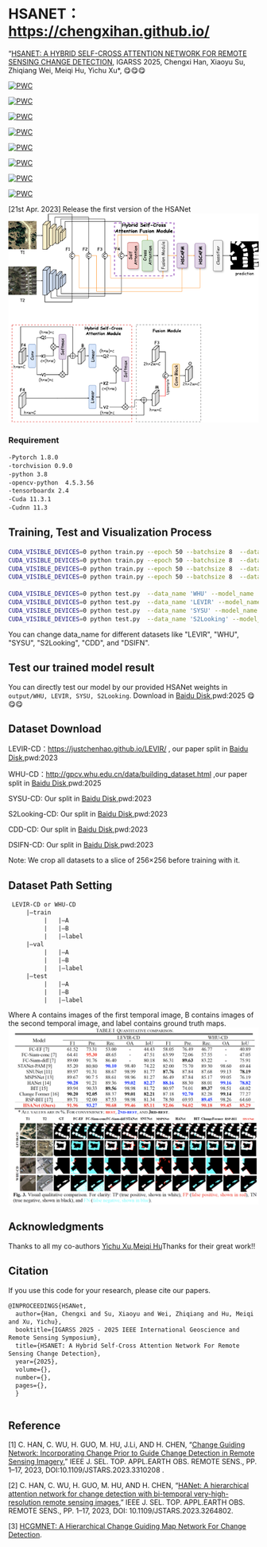 # HSANET：https://chengxihan.github.io/

“[HSANET: A HYBRID SELF-CROSS ATTENTION NETWORK FOR REMOTE SENSING CHANGE DETECTION](https://ieeexplore.ieee.org/document/10283341), IGARSS 2025, Chengxi Han, Xiaoyu Su, Zhiqiang Wei, Meiqi Hu, Yichu Xu*, :yum::yum::yum:


[![PWC](https://img.shields.io/endpoint.svg?url=https://paperswithcode.com/badge/hcgmnet-a-hierarchical-change-guiding-map/change-detection-on-googlegz-cd)](https://paperswithcode.com/sota/change-detection-on-googlegz-cd?p=hcgmnet-a-hierarchical-change-guiding-map)

[![PWC](https://img.shields.io/endpoint.svg?url=https://paperswithcode.com/badge/hcgmnet-a-hierarchical-change-guiding-map/change-detection-on-levir)](https://paperswithcode.com/sota/change-detection-on-levir?p=hcgmnet-a-hierarchical-change-guiding-map)

[![PWC](https://img.shields.io/endpoint.svg?url=https://paperswithcode.com/badge/hcgmnet-a-hierarchical-change-guiding-map/change-detection-on-sysu-cd)](https://paperswithcode.com/sota/change-detection-on-sysu-cd?p=hcgmnet-a-hierarchical-change-guiding-map)

[![PWC](https://img.shields.io/endpoint.svg?url=https://paperswithcode.com/badge/hcgmnet-a-hierarchical-change-guiding-map/change-detection-on-whu-cd)](https://paperswithcode.com/sota/change-detection-on-whu-cd?p=hcgmnet-a-hierarchical-change-guiding-map)

[![PWC](https://img.shields.io/endpoint.svg?url=https://paperswithcode.com/badge/hcgmnet-a-hierarchical-change-guiding-map/change-detection-on-s2looking)](https://paperswithcode.com/sota/change-detection-on-s2looking?p=hcgmnet-a-hierarchical-change-guiding-map)

[![PWC](https://img.shields.io/endpoint.svg?url=https://paperswithcode.com/badge/hcgmnet-a-hierarchical-change-guiding-map/change-detection-on-dsifn-cd)](https://paperswithcode.com/sota/change-detection-on-dsifn-cd?p=hcgmnet-a-hierarchical-change-guiding-map)

[![PWC](https://img.shields.io/endpoint.svg?url=https://paperswithcode.com/badge/hcgmnet-a-hierarchical-change-guiding-map/change-detection-on-levir-cd)](https://paperswithcode.com/sota/change-detection-on-levir-cd?p=hcgmnet-a-hierarchical-change-guiding-map)

[![PWC](https://img.shields.io/endpoint.svg?url=https://paperswithcode.com/badge/hcgmnet-a-hierarchical-change-guiding-map/change-detection-on-cdd-dataset-season-1)](https://paperswithcode.com/sota/change-detection-on-cdd-dataset-season-1?p=hcgmnet-a-hierarchical-change-guiding-map)


[21st Apr. 2023] Release the first version of the HSANet
![image-20250421](/network/HSANet.png)

### Requirement  
```bash
-Pytorch 1.8.0  
-torchvision 0.9.0  
-python 3.8  
-opencv-python  4.5.3.56  
-tensorboardx 2.4  
-Cuda 11.3.1  
-Cudnn 11.3  
```
## Training, Test and Visualization Process   

```bash
CUDA_VISIBLE_DEVICES=0 python train.py --epoch 50 --batchsize 8  --data_name 'WHU' --model_name 'HSANet'
CUDA_VISIBLE_DEVICES=0 python train.py --epoch 50 --batchsize 8  --data_name 'LEVIR' --model_name 'HSANet'
CUDA_VISIBLE_DEVICES=0 python train.py --epoch 50 --batchsize 8  --data_name 'SYSU' --model_name 'HSANet'
CUDA_VISIBLE_DEVICES=0 python train.py --epoch 50 --batchsize 8  --data_name 'S2Looking' --model_name 'HSANet'

CUDA_VISIBLE_DEVICES=0 python test.py  --data_name 'WHU' --model_name 'HSANet'
CUDA_VISIBLE_DEVICES=0 python test.py  --data_name 'LEVIR' --model_name 'HSANet'
CUDA_VISIBLE_DEVICES=0 python test.py  --data_name 'SYSU' --model_name 'HSANet'
CUDA_VISIBLE_DEVICES=0 python test.py  --data_name 'S2Looking' --model_name 'HSANet'

```
You can change data_name for different datasets like "LEVIR", "WHU", "SYSU", "S2Looking", "CDD", and "DSIFN".
## Test our trained model result 
You can directly test our model by our provided HSANet weights in  `output/WHU, LEVIR, SYSU, S2Looking`. Download in  [Baidu Disk](https://pan.baidu.com/s/1bdgk9XgDLaSZGbhPZ53-uA?pwd=2025),pwd:2025 :yum::yum::yum:

## Dataset Download   
LEVIR-CD：https://justchenhao.github.io/LEVIR/  , our paper split in [Baidu Disk](https://pan.baidu.com/s/1VVry18KFl2MSWS6_IOlYRA?pwd=2023),pwd:2023 

WHU-CD：http://gpcv.whu.edu.cn/data/building_dataset.html ,our paper split in [Baidu Disk](https://pan.baidu.com/s/1fQhEoeVBFtSL70ReaOqSqg?pwd=2025),pwd:2025

SYSU-CD: Our split in [Baidu Disk](https://pan.baidu.com/s/1p0QfogZm4BM0dd1a0LTBBw?pwd=2023),pwd:2023

S2Looking-CD: Our split in [Baidu Disk](https://pan.baidu.com/s/1wAXPHhCLJTqPX0pC2RBMsg?pwd=2023),pwd:2023

CDD-CD: Our split in [Baidu Disk](https://pan.baidu.com/s/1cwJ0mEhcrbCWOJn5n-N5Jw?pwd=2023),pwd:2023

DSIFN-CD: Our split in [Baidu Disk]( https://pan.baidu.com/s/1-GD3z_eMoQglSJoi9P-6gw?pwd=2023),pwd:2023

Note: We crop all datasets to a slice of 256×256 before training with it.

## Dataset Path Setting
```
 LEVIR-CD or WHU-CD 
     |—train  
          |   |—A  
          |   |—B  
          |   |—label  
     |—val  
          |   |—A  
          |   |—B  
          |   |—label  
     |—test  
          |   |—A  
          |   |—B  
          |   |—label
  ```        
 Where A contains images of the first temporal image, B contains images of the second temporal image, and label contains ground truth maps.  
![image-20230415](/network/HSANet-2.png)



## Acknowledgments
 
Thanks to all my co-authors [Yichu Xu](https://scholar.google.com/citations?user=CxKy4lEAAAAJ&hl=en),[Meiqi Hu](https://meiqihu.github.io/)Thanks for their great work!!  


## Citation 

 If you use this code for your research, please cite our papers.  

```
@INPROCEEDINGS{HSANet,
  author={Han, Chengxi and Su, Xiaoyu and Wei, Zhiqiang and Hu, Meiqi and Xu, Yichu},
  booktitle={IGARSS 2025 - 2025 IEEE International Geoscience and Remote Sensing Symposium}, 
  title={HSANET: A Hybrid Self-Cross Attention Network For Remote Sensing Change Detection}, 
  year={2025},
  volume={},
  number={},
  pages={},
  }


```

## Reference  
[1] C. HAN, C. WU, H. GUO, M. HU, J.Li, AND H. CHEN, 
“[Change Guiding Network: Incorporating Change Prior to Guide Change Detection in Remote Sensing Imagery](https://ieeexplore.ieee.org/document/10234560?denied=),” IEEE J. SEL. TOP. APPL.EARTH OBS. REMOTE SENS., PP. 1–17, 2023, DOI:10.1109/JSTARS.2023.3310208 .

[2] C. HAN, C. WU, H. GUO, M. HU, AND H. CHEN, 
“[HANet: A hierarchical attention network for change detection with bi-temporal very-high-resolution remote sensing images](https://ieeexplore.ieee.org/abstract/document/10093022),” IEEE J. SEL. TOP. APPL.EARTH OBS. REMOTE SENS., PP. 1–17, 2023, DOI: 10.1109/JSTARS.2023.3264802.


[3] [HCGMNET: A Hierarchical Change Guiding Map Network For Change Detection](https://doi.org/10.48550/arXiv.2302.10420).



